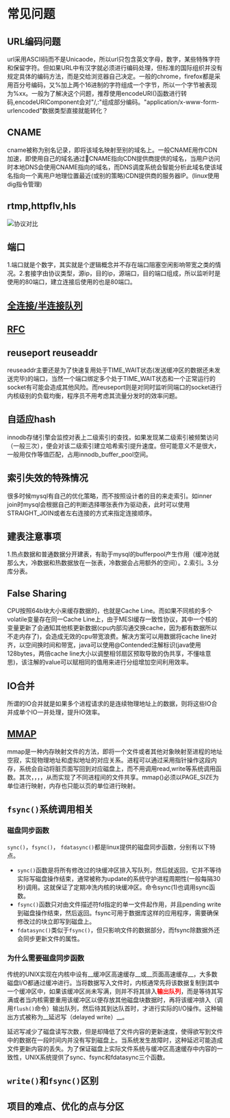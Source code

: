 # 常见问题

## URL编码问题

url采用ASCII码而不是Unicaode，所以url只包含英文字母，数字，某些特殊字符和保留字符。但如果URL中有汉字就必须进行编码处理，但标准的国际组织并没有规定具体的编码方法，而是交给浏览器自己决定。一般的chrome，firefox都是采用百分号编码，又%加上两个16进制的字符组成一个字节，所以一个字节被表现为%xx。一般为了解决这个问题，推荐使用encodeURI()函数进行转码,encodeURIComponent会对"/,:"组成部分编码。"application/x-www-form-urlencoded"数据类型直接就能转化？

## CNAME

cname被称为别名记录，即将该域名映射至别的域名上。一般CNAME用作CDN加速，即使用自己的域名通过CNAME指向CDN提供商提供的域名，当用户访问时本地DNS会使用CNAME指向的域名，而DNS调度系统会智能分析此域名使该域名指向一个离用户地理位置最近(或别的策略)CDN提供商的服务器IP。(linux使用dig指令管理)

## rtmp,httpflv,hls

![协议对比](https://upload-images.jianshu.io/upload_images/238151-6b9f5a7f9b6bd12d.png?imageMogr2/auto-orient/strip|imageView2/2/w/865/format/webp.jpg)

## 端口

1.端口就是个数字，其实就是个逻辑概念并不存在端口阻塞空闲影响带宽之类的情况。2.套接字由协议类型，源ip，目的ip，源端口，目的端口组成，所以监听时是使用的80端口，建立连接后使用的也是80端口。

## [全连接/半连接队列](https://www.cnblogs.com/XDU-Lakers/p/13179845.html)

## [RFC](https://datatracker.ietf.org/doc/search?name=html&rfcs=on&activedrafts=on&olddrafts=on)

## reuseport reuseaddr

reuseaddr主要还是为了快速复用处于TIME_WAIT状态(发送缓冲区的数据还未发送完毕)的端口，当然一个端口绑定多个处于TIME_WAIT状态和一个正常运行的socket有可能会造成其他风险。而reuseport则是对同时监听同端口的socket进行内核级别的负载均衡，程序员不用考虑其流量分发时的效率问题。

## 自适应hash

innodb存储引擎会监控对表上二级索引的查找，如果发现某二级索引被频繁访问（一般三次），便会对该二级索引建立哈希索引提升速度。但可能意义不是很大，一般用仅作等值匹配，占用innodb_buffer_pool空间。

## 索引失效的特殊情况

很多时候mysql有自己的优化策略，而不按照设计者的目的来走索引。如inner join时mysql会根据自己的判断选择哪张表作为驱动表，此时可以使用STRAIGHT_JOIN或者左右连接的方式来指定连接顺序。

## 建表注意事项

1.热点数据和普通数据分开建表，有助于mysql的bufferpool产生作用（缓冲池就那么大，冷数据和热数据放在一张表，冷数据会占用额外的空间）。2.索引。3.分库分表。

## False Sharing

CPU按照64b块大小来缓存数据的，也就是Cache Line。而如果不同核的多个volatile变量存在同一Cache Line上，由于MESI缓存一致性协议，其中一个核的变量更新了会通知其他核更新数据(cpu内部沟通交换cache，因为都有数据所以不走内存了)，会造成无效的cpu带宽浪费。解决方案可以用数据将cache line对齐，以空间换时间和带宽，java可以使用@Contended注解标识(java使用128bytes，两倍cache line大小以调整相邻扇区预取导致的伪共享，不懂啥意思)，该注解的value可以赋相同的值用来进行分组增加空间利用效率。

## IO合并

所谓的IO合并就是如果多个进程请求的是连续物理地址上的数据，则将这些IO合并成单个IO一并处理，提升IO效率。

## [MMAP](https://www.cnblogs.com/huxiao-tee/p/4660352.html)

mmap是一种内存映射文件的方法，即将一个文件或者其他对象映射至进程的地址空寂，实现物理地址和虚拟地址的对应关系。进程可以通过采用指针操作这段内存，系统会自动将脏页面写回到对应磁盘上，而不用调用read,write等系统调用函数。其次，，，，从而实现了不同进程间的文件共享。mmap()必须以PAGE_SIZE为单位进行映射，内存也只能以页的单位进行映射。

## `fsync()`系统调用相关

### 磁盘同步函数

`sync()`，`fsync()`， `fdatasync()`都是linux提供的磁盘同步函数，分别有以下特点。  

* `sync()`函数是将所有修改过的块缓冲区排入写队列，然后就返回，它并不等待实际写磁盘操作结束，通常被称为update的系统守护进程周期性(一般每隔30秒)调用。这就保证了定期冲洗内核的块缓冲区。命令sync(1)也调用sync函数。  
* `fsync()`函数只对由文件描述符fd指定的单一文件起作用，并且pending write到磁盘操作结束，然后返回。fsync可用于数据库这样的应用程序，需要确保修改过的块立即写到磁盘上。  
* `fdatasync()`类似于`fsync()`，但只影响文件的数据部分，而fsync除数据外还会同步更新文件的属性。

### 为什么需要磁盘同步函数

传统的UNIX实现在内核中设有__缓冲区高速缓存__或__页面高速缓存__，大多数磁盘I/O都通过缓冲进行。当将数据写入文件时，内核通常先将该数据复制到其中一个缓冲区中，如果该缓冲区尚未写满，则并不将其排入<font color="#ff0000">__输出队列__</font>，而是等待其写满或者当内核需要重用该缓冲区以便存放其他磁盘块数据时，再将该缓冲排入（调用`flush()`命令）输出队列，然后待其到达队首时，才进行实际的I/O操作。这种输出方式被称为__延迟写（delayed write）__。

延迟写减少了磁盘读写次数，但是却降低了文件内容的更新速度，使得欲写到文件中的数据在一段时间内并没有写到磁盘上。当系统发生故障时，这种延迟可能造成文件更新内容的丢失。为了保证磁盘上实际文件系统与缓冲区高速缓存中内容的一致性，UNIX系统提供了sync、fsync和fdatasync三个函数。

## `write()`和`fsync()`区别

## 项目的难点、优化的点与分区

